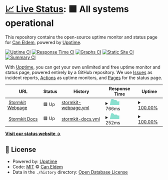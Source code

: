 # [📈 Live Status](https://demo.upptime.js.org): <!--live status--> **🟩 All systems operational**

This repository contains the open-source uptime monitor and status page for [Can Eldem](www.caneldem.dev), powered by [Upptime](https://github.com/upptime/upptime).

[![Uptime CI](https://github.com/eldemcan/storm-test/workflows/Uptime%20CI/badge.svg)](https://github.com/upptime/upptime/actions?query=workflow%3A%22Uptime+CI%22)
[![Response Time CI](https://github.com/eldemcan/storm-test/workflows/Response%20Time%20CI/badge.svg)](https://github.com/upptime/upptime/actions?query=workflow%3A%22Response+Time+CI%22)
[![Graphs CI](https://github.com/eldemcan/storm-test/workflows/Graphs%20CI/badge.svg)](https://github.com/upptime/upptime/actions?query=workflow%3A%22Graphs+CI%22)
[![Static Site CI](https://github.com/eldemcan/storm-test/workflows/Static%20Site%20CI/badge.svg)](https://github.com/upptime/upptime/actions?query=workflow%3A%22Static+Site+CI%22)
[![Summary CI](https://github.com/eldemcan/storm-test/workflows/Summary%20CI/badge.svg)](https://github.com/upptime/upptime/actions?query=workflow%3A%22Summary+CI%22)

With [Upptime](https://upptime.js.org), you can get your own unlimited and free uptime monitor and status page, powered entirely by a GitHub repository. We use [Issues](https://github.com/eldemcan/storm-test/issues) as incident reports, [Actions](https://github.com/eldemcan/storm-test/actions) as uptime monitors, and [Pages](https://demo.upptime.js.org) for the status page.

<!--start: status pages-->
<!-- This summary is generated by Upptime (https://github.com/upptime/upptime) -->
<!-- Do not edit this manually, your changes will be overwritten -->
<!-- prettier-ignore -->
| URL | Status | History | Response Time | Uptime |
| --- | ------ | ------- | ------------- | ------ |
| <img alt="" src="https://favicons.githubusercontent.com/www.stormkit.io" height="13"> [Stormkit Webpage](https://www.stormkit.io/) | 🟩 Up | [stormkit-webpage.yml](https://github.com/eldemcan/storm-test/commits/HEAD/history/stormkit-webpage.yml) | <details><summary><img alt="Response time graph" src="./graphs/stormkit-webpage/response-time-week.png" height="20"> 766ms</summary><br><a href="https://eldemcan.github.io/storm-test/history/stormkit-webpage"><img alt="Response time 766" src="https://img.shields.io/endpoint?url=https%3A%2F%2Fraw.githubusercontent.com%2Feldemcan%2Fstorm-test%2FHEAD%2Fapi%2Fstormkit-webpage%2Fresponse-time.json"></a><br><a href="https://eldemcan.github.io/storm-test/history/stormkit-webpage"><img alt="24-hour response time 766" src="https://img.shields.io/endpoint?url=https%3A%2F%2Fraw.githubusercontent.com%2Feldemcan%2Fstorm-test%2FHEAD%2Fapi%2Fstormkit-webpage%2Fresponse-time-day.json"></a><br><a href="https://eldemcan.github.io/storm-test/history/stormkit-webpage"><img alt="7-day response time 766" src="https://img.shields.io/endpoint?url=https%3A%2F%2Fraw.githubusercontent.com%2Feldemcan%2Fstorm-test%2FHEAD%2Fapi%2Fstormkit-webpage%2Fresponse-time-week.json"></a><br><a href="https://eldemcan.github.io/storm-test/history/stormkit-webpage"><img alt="30-day response time 766" src="https://img.shields.io/endpoint?url=https%3A%2F%2Fraw.githubusercontent.com%2Feldemcan%2Fstorm-test%2FHEAD%2Fapi%2Fstormkit-webpage%2Fresponse-time-month.json"></a><br><a href="https://eldemcan.github.io/storm-test/history/stormkit-webpage"><img alt="1-year response time 766" src="https://img.shields.io/endpoint?url=https%3A%2F%2Fraw.githubusercontent.com%2Feldemcan%2Fstorm-test%2FHEAD%2Fapi%2Fstormkit-webpage%2Fresponse-time-year.json"></a></details> | <details><summary><a href="https://eldemcan.github.io/storm-test/history/stormkit-webpage">100.00%</a></summary><a href="https://eldemcan.github.io/storm-test/history/stormkit-webpage"><img alt="All-time uptime 100.00%" src="https://img.shields.io/endpoint?url=https%3A%2F%2Fraw.githubusercontent.com%2Feldemcan%2Fstorm-test%2FHEAD%2Fapi%2Fstormkit-webpage%2Fuptime.json"></a><br><a href="https://eldemcan.github.io/storm-test/history/stormkit-webpage"><img alt="24-hour uptime 100.00%" src="https://img.shields.io/endpoint?url=https%3A%2F%2Fraw.githubusercontent.com%2Feldemcan%2Fstorm-test%2FHEAD%2Fapi%2Fstormkit-webpage%2Fuptime-day.json"></a><br><a href="https://eldemcan.github.io/storm-test/history/stormkit-webpage"><img alt="7-day uptime 100.00%" src="https://img.shields.io/endpoint?url=https%3A%2F%2Fraw.githubusercontent.com%2Feldemcan%2Fstorm-test%2FHEAD%2Fapi%2Fstormkit-webpage%2Fuptime-week.json"></a><br><a href="https://eldemcan.github.io/storm-test/history/stormkit-webpage"><img alt="30-day uptime 100.00%" src="https://img.shields.io/endpoint?url=https%3A%2F%2Fraw.githubusercontent.com%2Feldemcan%2Fstorm-test%2FHEAD%2Fapi%2Fstormkit-webpage%2Fuptime-month.json"></a><br><a href="https://eldemcan.github.io/storm-test/history/stormkit-webpage"><img alt="1-year uptime 100.00%" src="https://img.shields.io/endpoint?url=https%3A%2F%2Fraw.githubusercontent.com%2Feldemcan%2Fstorm-test%2FHEAD%2Fapi%2Fstormkit-webpage%2Fuptime-year.json"></a></details>
| <img alt="" src="https://favicons.githubusercontent.com/www.stormkit.io" height="13"> [Stormkit Docs](https://www.stormkit.io/docs) | 🟩 Up | [stormkit-docs.yml](https://github.com/eldemcan/storm-test/commits/HEAD/history/stormkit-docs.yml) | <details><summary><img alt="Response time graph" src="./graphs/stormkit-docs/response-time-week.png" height="20"> 252ms</summary><br><a href="https://eldemcan.github.io/storm-test/history/stormkit-docs"><img alt="Response time 252" src="https://img.shields.io/endpoint?url=https%3A%2F%2Fraw.githubusercontent.com%2Feldemcan%2Fstorm-test%2FHEAD%2Fapi%2Fstormkit-docs%2Fresponse-time.json"></a><br><a href="https://eldemcan.github.io/storm-test/history/stormkit-docs"><img alt="24-hour response time 252" src="https://img.shields.io/endpoint?url=https%3A%2F%2Fraw.githubusercontent.com%2Feldemcan%2Fstorm-test%2FHEAD%2Fapi%2Fstormkit-docs%2Fresponse-time-day.json"></a><br><a href="https://eldemcan.github.io/storm-test/history/stormkit-docs"><img alt="7-day response time 252" src="https://img.shields.io/endpoint?url=https%3A%2F%2Fraw.githubusercontent.com%2Feldemcan%2Fstorm-test%2FHEAD%2Fapi%2Fstormkit-docs%2Fresponse-time-week.json"></a><br><a href="https://eldemcan.github.io/storm-test/history/stormkit-docs"><img alt="30-day response time 252" src="https://img.shields.io/endpoint?url=https%3A%2F%2Fraw.githubusercontent.com%2Feldemcan%2Fstorm-test%2FHEAD%2Fapi%2Fstormkit-docs%2Fresponse-time-month.json"></a><br><a href="https://eldemcan.github.io/storm-test/history/stormkit-docs"><img alt="1-year response time 252" src="https://img.shields.io/endpoint?url=https%3A%2F%2Fraw.githubusercontent.com%2Feldemcan%2Fstorm-test%2FHEAD%2Fapi%2Fstormkit-docs%2Fresponse-time-year.json"></a></details> | <details><summary><a href="https://eldemcan.github.io/storm-test/history/stormkit-docs">100.00%</a></summary><a href="https://eldemcan.github.io/storm-test/history/stormkit-docs"><img alt="All-time uptime 100.00%" src="https://img.shields.io/endpoint?url=https%3A%2F%2Fraw.githubusercontent.com%2Feldemcan%2Fstorm-test%2FHEAD%2Fapi%2Fstormkit-docs%2Fuptime.json"></a><br><a href="https://eldemcan.github.io/storm-test/history/stormkit-docs"><img alt="24-hour uptime 100.00%" src="https://img.shields.io/endpoint?url=https%3A%2F%2Fraw.githubusercontent.com%2Feldemcan%2Fstorm-test%2FHEAD%2Fapi%2Fstormkit-docs%2Fuptime-day.json"></a><br><a href="https://eldemcan.github.io/storm-test/history/stormkit-docs"><img alt="7-day uptime 100.00%" src="https://img.shields.io/endpoint?url=https%3A%2F%2Fraw.githubusercontent.com%2Feldemcan%2Fstorm-test%2FHEAD%2Fapi%2Fstormkit-docs%2Fuptime-week.json"></a><br><a href="https://eldemcan.github.io/storm-test/history/stormkit-docs"><img alt="30-day uptime 100.00%" src="https://img.shields.io/endpoint?url=https%3A%2F%2Fraw.githubusercontent.com%2Feldemcan%2Fstorm-test%2FHEAD%2Fapi%2Fstormkit-docs%2Fuptime-month.json"></a><br><a href="https://eldemcan.github.io/storm-test/history/stormkit-docs"><img alt="1-year uptime 100.00%" src="https://img.shields.io/endpoint?url=https%3A%2F%2Fraw.githubusercontent.com%2Feldemcan%2Fstorm-test%2FHEAD%2Fapi%2Fstormkit-docs%2Fuptime-year.json"></a></details>

<!--end: status pages-->

[**Visit our status website →**](https://demo.upptime.js.org)

## 📄 License

- Powered by: [Upptime](https://github.com/upptime/upptime)
- Code: [MIT](./LICENSE) © [Can Eldem](www.caneldem.dev)
- Data in the `./history` directory: [Open Database License](https://opendatacommons.org/licenses/odbl/1-0/)
